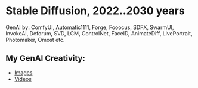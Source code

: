 # Stable Diffusion, 2022..2030 years
GenAI by: ComfyUI, Automatic1111, Forge, Fooocus, SDFX, SwarmUI, InvokeAI, Deforum, SVD, LCM, ControlNet, FaceID, AnimateDiff, LivePortrait, Photomaker, Omost etc.
## My GenAI Creativity:
- [Images](https://www.instagram.com/nyukersart/)
- [Videos](https://youtube.com/nyukers/)
